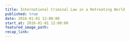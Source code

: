 ```yaml
---
title: International Criminal Law in a Retreating World
published: true
date: 2016-01-01 12:00:00
start_at: 2016-01-01 12:00:00
featured_image_path:
recap_link:
---
```

